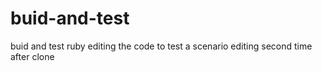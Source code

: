 # buid-and-test
buid and test ruby
editing the code to test a scenario
editing second time after clone
